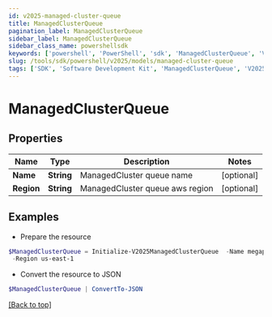 ```yaml
---
id: v2025-managed-cluster-queue
title: ManagedClusterQueue
pagination_label: ManagedClusterQueue
sidebar_label: ManagedClusterQueue
sidebar_class_name: powershellsdk
keywords: ['powershell', 'PowerShell', 'sdk', 'ManagedClusterQueue', 'V2025ManagedClusterQueue'] 
slug: /tools/sdk/powershell/v2025/models/managed-cluster-queue
tags: ['SDK', 'Software Development Kit', 'ManagedClusterQueue', 'V2025ManagedClusterQueue']
---
```



# ManagedClusterQueue

## Properties

Name | Type | Description | Notes
------------ | ------------- | ------------- | -------------
**Name** | **String** | ManagedCluster queue name | [optional] 
**Region** | **String** | ManagedCluster queue aws region | [optional] 

## Examples

- Prepare the resource
```powershell
$ManagedClusterQueue = Initialize-V2025ManagedClusterQueue  -Name megapod-useast1-denali-lwt-cluster-1533 `
 -Region us-east-1
```

- Convert the resource to JSON
```powershell
$ManagedClusterQueue | ConvertTo-JSON
```


[[Back to top]](#) 

